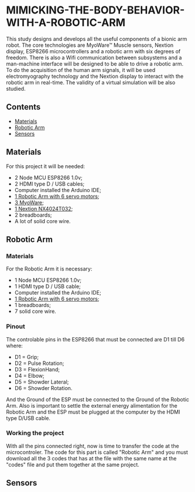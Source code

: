 # MIMICKING-THE-BODY-BEHAVIOR-WITH-A-ROBOTIC-ARM
This study designs and develops all the useful components of a bionic arm robot. The core technologies are MyoWare™ Muscle sensors, Nextion display, ESP8266 microcontrollers and a robotic arm with six degrees of freedom. There is also a Wifi communication between subsystems and a man-machine interface will be designed to be able to drive a robotic arm. To do the acquisition of the human arm signals, it will be used electromyography technology and the Nextion display to interact with the robotic arm in real-time. The validity of a virtual simulation will be also studied.

## Contents
- [Materials](#Materials)
- [Robotic Arm](#Robotic-Arm)
- [Sensors](#Sensors)

## Materials
For this project it will be needed:
- 2 Node MCU ESP8266 1.0v;
- 2 HDMI type D / USB cables;
- Computer installed the Arduino IDE;
- [1 Robotic Arm with 6 servo motors](http://www.arobose.com/shop/kits-robot/45-bras-robotique.html);
- [3 MyoWare](https://www.sparkfun.com/products/13723);
- [1 Nextion NX4024T032](https://nextion.itead.cc/resources/datasheets/nx4024t032_011/);
- 2 breadboards;
- A lot of solid core wire.

## Robotic Arm
### Materials
For the Robotic Arm it is necessary:
- 1 Node MCU ESP8266 1.0v;
- 1 HDMI type D / USB cable;
- Computer installed the Arduino IDE;
- [1 Robotic Arm with 6 servo motors](http://www.arobose.com/shop/kits-robot/45-bras-robotique.html);
- 1 breadboards;
- 7 solid core wire.

### Pinout
The controlable pins in the ESP8266 that must be connected are D1 till D6 where:
- D1 = Grip;
- D2 = Pulse Rotation;
- D3 = FlexionHand;
- D4 = Elbow;
- D5 = Showder Lateral;
- D6 = Showder Rotation.

And the Ground of the ESP must be connected to the Ground of the Robotic Arm. Also is important to settle the external energy alimentation for the Robotic Arm and the ESP must be plugged at the computer by the HDMI type D/USB cable.

### Working the project
With all the pins connected right, now is time to transfer the code at the microcontroler. The code for this part is called "Robotic Arm" and you must download all the 3 codes that has at the file with the same name at the "codes" file and put them together at the same project.

## Sensors
